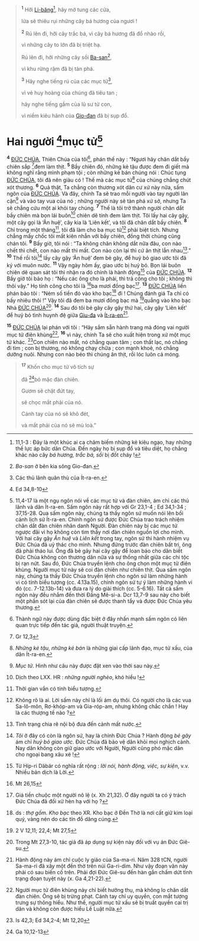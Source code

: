 > <sup><b>1</b></sup> Hỡi [Li-băng]()[^1-821a4426-ff29-46d8-abeb-9af1c35241af], hãy mở tung các cửa,
>
> lửa sẽ thiêu rụi những cây bá hương của ngươi !
>
> <sup><b>2</b></sup> Rú lên đi, hỡi cây trắc bá, vì cây bá hương đã đổ nhào rồi,
>
> vì những cây to lớn đã bị triệt hạ.
>
> Rú lên đi, hỡi những cây sồi [Ba-san]()[^2-821a4426-ff29-46d8-abeb-9af1c35241af],
>
> vì khu rừng rậm đã bị tàn phá.
>
> <sup><b>3</b></sup> Hãy nghe tiếng rú của các mục tử[^3-821a4426-ff29-46d8-abeb-9af1c35241af],
>
> vì vẻ huy hoàng của chúng đã tiêu tan ;
>
> hãy nghe tiếng gầm của lũ sư tử con,
>
> vì niềm kiêu hãnh của [Gio-đan]() đã bị sụp đổ.

# Hai người [^1@-821a4426-ff29-46d8-abeb-9af1c35241af]mục tử[^4-821a4426-ff29-46d8-abeb-9af1c35241af]

<sup><b>4</b></sup> [ĐỨC CHÚA](), Thiên Chúa của tôi[^5-821a4426-ff29-46d8-abeb-9af1c35241af], phán thế này : “Ngươi hãy chăn dắt bầy chiên sắp [^2@-821a4426-ff29-46d8-abeb-9af1c35241af]đem làm thịt. <sup><b>5</b></sup> Bầy chiên đó, những kẻ tậu được đem đi giết mà không nghĩ rằng mình phạm tội ; còn những kẻ bán chúng nói : Chúc tụng [ĐỨC CHÚA](), tôi đã nên giàu có ! Thế mà các mục tử[^6-821a4426-ff29-46d8-abeb-9af1c35241af] của chúng chẳng chút xót thương. <sup><b>6</b></sup> Quả thật, Ta chẳng còn thương xót dân cư xứ này nữa, sấm ngôn của [ĐỨC CHÚA](). Và đây, chính Ta sẽ trao mỗi người vào tay người lân cận[^7-821a4426-ff29-46d8-abeb-9af1c35241af] và vào tay vua của nó ; những người này sẽ tàn phá xứ sở, nhưng Ta sẽ chẳng cứu một ai khỏi tay chúng. <sup><b>7</b></sup> Thế là tôi trở thành người chăn dắt bầy chiên mà bọn lái buôn[^8-821a4426-ff29-46d8-abeb-9af1c35241af] chiên dê tính đem làm thịt. Tôi lấy hai cây gậy, một cây gọi là ‘Ân huệ’, cây kia là ‘Liên kết’, và tôi đã chăn dắt bầy chiên. <sup><b>8</b></sup> Chỉ trong một tháng[^9-821a4426-ff29-46d8-abeb-9af1c35241af], tôi đã làm cho ba mục tử[^10-821a4426-ff29-46d8-abeb-9af1c35241af] phải biệt tích. Nhưng chẳng mấy chốc tôi mất kiên nhẫn với bầy chiên, đồng thời chúng cũng chán tôi. <sup><b>9</b></sup> Bấy giờ, tôi nói : “Ta không chăn không dắt nữa đâu, con nào chết thì chết, con nào mất thì mất. Con nào còn lại thì cứ ăn thịt lẫn nhau[^11-821a4426-ff29-46d8-abeb-9af1c35241af].” <sup><b>10</b></sup> Thế rồi tôi[^12-821a4426-ff29-46d8-abeb-9af1c35241af] lấy cây gậy ‘Ân huệ’ đem bẻ gãy, để huỷ bỏ giao ước tôi đã ký với muôn nước. <sup><b>11</b></sup> Vậy ngày hôm ấy, giao ước bị huỷ bỏ. Bọn lái buôn chiên dê quan sát tôi thì nhận ra đó chính là hành động[^13-821a4426-ff29-46d8-abeb-9af1c35241af] của [ĐỨC CHÚA](). <sup><b>12</b></sup> Bấy giờ tôi bảo họ : “Nếu các ông cho là phải, thì trả công cho tôi ; không thì thôi vậy.” Họ tính công cho tôi là [^3@-821a4426-ff29-46d8-abeb-9af1c35241af]ba mươi đồng bạc[^14-821a4426-ff29-46d8-abeb-9af1c35241af]. <sup><b>13</b></sup> [ĐỨC CHÚA]() liền phán bảo tôi : “Ném số tiền đó vào kho bạc[^15-821a4426-ff29-46d8-abeb-9af1c35241af] đi ! Chúng đánh giá Ta chỉ có bấy nhiêu thôi !” Vậy tôi đã đem ba mươi đồng bạc mà [^4@-821a4426-ff29-46d8-abeb-9af1c35241af]quẳng vào kho bạc Nhà [ĐỨC CHÚA]()[^16-821a4426-ff29-46d8-abeb-9af1c35241af]. <sup><b>14</b></sup> Sau đó tôi bẻ gãy cây gậy thứ hai, cây gậy ‘Liên kết’ để huỷ bỏ tình huynh đệ giữa [Giu-đa]() và [Ít-ra-en]()[^17-821a4426-ff29-46d8-abeb-9af1c35241af].

<sup><b>15</b></sup> [ĐỨC CHÚA]() lại phán với tôi : “Hãy sắm sẵn hành trang mà đóng vai người mục tử điên khùng[^18-821a4426-ff29-46d8-abeb-9af1c35241af], <sup><b>16</b></sup> vì này, chính Ta sẽ cho xuất hiện trong xứ một mục tử khác. [^5@-821a4426-ff29-46d8-abeb-9af1c35241af]Con chiên nào mất, nó chẳng quan tâm ; con thất lạc, nó chẳng đi tìm ; con bị thương, nó không chạy chữa ; con mạnh khoẻ, nó chẳng dưỡng nuôi. Nhưng con nào béo thì chúng ăn thịt, rồi lóc luôn cả móng.

> <sup><b>17</b></sup> Khốn cho mục tử vô tích sự
>
> đã [^6@-821a4426-ff29-46d8-abeb-9af1c35241af]bỏ mặc đàn chiên.
>
> Gươm sẽ chặt đứt tay,
>
> sẽ chọc mắt phải của nó.
>
> Cánh tay của nó sẽ khô đét,
>
> và mắt phải của nó sẽ mù loà.”

[^1-821a4426-ff29-46d8-abeb-9af1c35241af]: 11,1-3 : Đây là một khúc ai ca châm biếm những kẻ kiêu ngạo, hay những thế lực áp bức dân Chúa. Đến ngày họ bị sụp đổ và tiêu diệt, họ chẳng khác nào cây _bá hương, trắc bá, sồi_ bị đốt cháy !

[^2-821a4426-ff29-46d8-abeb-9af1c35241af]: _Ba-san_ ở bên kia sông Gio-đan.

[^3-821a4426-ff29-46d8-abeb-9af1c35241af]: Các thủ lãnh quân thù của Ít-ra-en.

[^4-821a4426-ff29-46d8-abeb-9af1c35241af]:
    11,4-17 là một ngụ ngôn nói về các mục tử và đàn chiên, ám chỉ các thủ lãnh và dân Ít-ra-en. Sấm ngôn này rất hợp với Gr 23,1-4 ; Ed 34,1-34 ; 37,15-28. Qua sấm ngôn này, chúng ta thấy ngôn sứ muốn nói lên bối cảnh lịch sử Ít-ra-en. Chính ngôn sứ được Đức Chúa trao trách nhiệm chăn dắt đàn chiên nhân danh Người. Đàn chiên này bị các mục tử ngược đãi vì họ không còn tìm thấy nơi đàn chiên nguồn lợi cho mình. Với hai cây gậy _Ân huệ_ và _Liên kết_ trong tay, ngôn sứ thi hành nhiệm vụ Đức Chúa đã uỷ thác cho mình. Nhưng đứng trước đàn chiên bất trị, ông đã phải tháo lui. Ông đã bẻ gãy hai cây gậy để loan báo cho dân biết Đức Chúa không còn thương dân nữa và sự thống nhất giữa các chi tộc bị rạn nứt. Sau đó, Đức Chúa truyền lệnh cho ông chọn một mục tử điên khùng. Người mục tử này sẽ coi đàn chiên như chiên thịt. Qua sấm ngôn này, chúng ta thấy Đức Chúa truyền lệnh cho ngôn sứ làm những hành vi có tính biểu tượng (cc. 4.13a.15), chính ngôn sứ tự ý làm những hành vi đó (cc. 7-12.13b-14) và đưa ra lý do giải thích (cc. 5-6.16). Tất cả sấm ngôn này đều nhắm đến thời Đấng Mê-si-a. Dcr 13,7-9 sau này cho biết một phần sót lại của đàn chiên sẽ được thanh tẩy và được Đức Chúa yêu thương.
    [^5-821a4426-ff29-46d8-abeb-9af1c35241af]: Thành ngữ này được dùng đặc biệt ở đây nhấn mạnh sấm ngôn có liên quan trực tiếp đến tác giả, người thuật truyện.
    [^6-821a4426-ff29-46d8-abeb-9af1c35241af]: _Những kẻ tậu_, _những kẻ bán_ là những giai cấp lãnh đạo, mục tử xấu, của dân Ít-ra-en.
    [^7-821a4426-ff29-46d8-abeb-9af1c35241af]: _Mục tử_. Hình như câu này được đặt xen vào thời sau này.
    [^8-821a4426-ff29-46d8-abeb-9af1c35241af]: Dịch theo LXX. HR : _những người nghèo_, khó hiểu !
    [^9-821a4426-ff29-46d8-abeb-9af1c35241af]: Thời gian vắn có tính biểu tượng.
    [^10-821a4426-ff29-46d8-abeb-9af1c35241af]: Không rõ là ai. Lời sấm này chỉ là lối ám dụ thôi. Có người cho là các vua Sa-lô-môn, Rơ-khóp-am và Gia-róp-am, nhưng không chắc chắn ! Hay là các thượng tế nào ?
    [^11-821a4426-ff29-46d8-abeb-9af1c35241af]: Tình trạng chia rẽ nội bộ đưa đến cảnh mất nước.
    [^12-821a4426-ff29-46d8-abeb-9af1c35241af]: _Tôi_ ở đây có còn là ngôn sứ, hay là chính Đức Chúa ? Hành động _bẻ gãy_ ám chỉ _huỷ bỏ giao ước_. Đức Chúa đã bảo vệ dân khỏi mọi nghịch cảnh. Nay dân không còn giữ giao ước với Người, Người cũng phó mặc dân cho ngoại bang xâu xé !
    [^13-821a4426-ff29-46d8-abeb-9af1c35241af]: Từ Híp-ri Däbär có nghĩa rất rộng : _lời nói, hành động, việc, sự kiện_, v.v. Nhiều bản dịch là Lời.
    [^14-821a4426-ff29-46d8-abeb-9af1c35241af]: Giá tiền chuộc một người nô lệ (x. Xh 21,32). Ở đây người ta có ý trách Đức Chúa đã đối xử hèn hạ với họ ?
    [^15-821a4426-ff29-46d8-abeb-9af1c35241af]: ds : _thợ gốm_. _Kho bạc_ theo XR. Kho bạc ở Đền Thờ là nơi cất giữ kim loại quý, vàng nén do các tín đồ dâng cúng.
    [^16-821a4426-ff29-46d8-abeb-9af1c35241af]: Trong Mt 27,3-10, tác giả đã áp dụng sự kiện này đối với vụ án Đức Giê-su.
    [^17-821a4426-ff29-46d8-abeb-9af1c35241af]: Hành động này ám chỉ cuộc ly giáo của Sa-ma-ri. Năm 328 tCN, người Sa-ma-ri đã xây một đền thờ trên núi Ga-ri-dim. Như vậy đoạn văn này phải có sau biến cố trên. Phải đợi Đức Giê-su đến hàn gắn chấm dứt tình trạng đoạn tuyệt này (x. Ga 4,21-22).
    [^18-821a4426-ff29-46d8-abeb-9af1c35241af]: Người mục tử điên khùng này chỉ biết hưởng thụ, mà không lo chăn dắt đàn chiên. Ông sẽ bị trừng phạt. Cánh tay chỉ uy quyền, con mắt tượng trưng sự thông hiểu. Như thế, người mục tử xấu sẽ bị truất quyền cai trị dân và không còn được hiểu Lề Luật nữa.
    [^1@-821a4426-ff29-46d8-abeb-9af1c35241af]: Ed 34,8-10
    [^2@-821a4426-ff29-46d8-abeb-9af1c35241af]: Gr 12,3
    [^3@-821a4426-ff29-46d8-abeb-9af1c35241af]: Mt 26,15
    [^4@-821a4426-ff29-46d8-abeb-9af1c35241af]: 2 V 12,11; 22,4; Mt 27,5
    [^5@-821a4426-ff29-46d8-abeb-9af1c35241af]: Is 42,3; Ed 34,2-4; Mt 12,20
    [^6@-821a4426-ff29-46d8-abeb-9af1c35241af]: Ga 10,12-13
